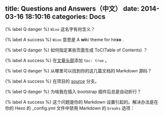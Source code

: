 title: Questions and Answers（中文）
date: 2014-03-16 18:10:16
categories: Docs
---

{% label Q danger %} `Wixo` 这名字有何含义？

{% label A success %} `Wixo` 意思是 A **wi**ki theme for he**xo** .

{% label Q danger %} 如何指定某些页面生成 ToC(Table of Contents) ？

{% label A success %} 在[文章头部](https://github.com/wzpan/hexo-theme-freemind#front-matter)添加 `toc: true` 。

{% label Q danger %} 从哪里可以找到你的这几篇文档的 Markdown 源码？

{% label A success %} 在项目的 [source](https://github.com/wzpan/hexo-theme-wixo/tree/source) 分支。

{% label Q danger %} 为啥我在插入 bootstrap 插件后总是自动折行？

{% label A success %} 这个问题是你的 Markdown 设置引起的。解决办法是在你的 Hexo 的 _config.yml 文件中禁用 Markdown 的 `breaks` 选项：

<script src="https://gist.github.com/wzpan/9967986.js"></script>
